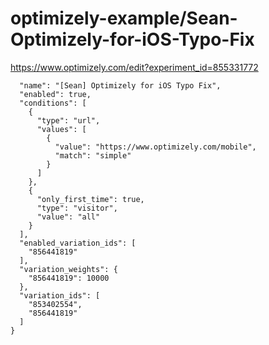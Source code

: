 optimizely-example/Sean-Optimizely-for-iOS-Typo-Fix
==================================================

https://www.optimizely.com/edit?experiment_id=855331772

```json{
  "name": "[Sean] Optimizely for iOS Typo Fix",
  "enabled": true,
  "conditions": [
    {
      "type": "url",
      "values": [
        {
          "value": "https://www.optimizely.com/mobile",
          "match": "simple"
        }
      ]
    },
    {
      "only_first_time": true,
      "type": "visitor",
      "value": "all"
    }
  ],
  "enabled_variation_ids": [
    "856441819"
  ],
  "variation_weights": {
    "856441819": 10000
  },
  "variation_ids": [
    "853402554",
    "856441819"
  ]
}
```